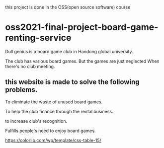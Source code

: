this project is done in the OSS(open source software) course 

# oss2021-final-project-board-game-renting-service
Dull genius is a board game club in Handong global university. 

The club has various board games. But the games are just neglected When there's no club meeting.



## this website is made to solve the following problems.

To eliminate the waste of unused board games.

To help the club finance through the rental business.

to increase club's recognition.

Fulfills people's need to enjoy board games.


https://colorlib.com/wp/template/css-table-15/
